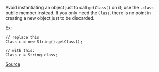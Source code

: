 Avoid instantiating an object just to call `getClass()` on it; use the `.class` public member instead.
If you only need the `Class`, there is no point in creating a new object just to be discarded.

Ex:

```
// replace this
Class c = new String().getClass();

// with this:
Class c = String.class;
```

[Source](http://pmd.sourceforge.net/pmd-5.3.2/pmd-java/rules/java/design.html#InstantiationToGetClass)
